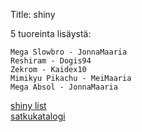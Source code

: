 Title: shiny

5 tuoreinta lisäystä:

    Mega Slowbro - JonnaMaaria
    Reshiram - Dogis94
    Zekrom - Kaidex10
    Mimikyu Pikachu - MeiMaaria
    Mega Absol - JonnaMaaria

[shiny list](https://raw.githubusercontent.com/khlsvr/shiny/master/misc/dex_order_shinylist.txt)  
[satkukatalogi](https://khlsvr.github.io/100iv/)  

